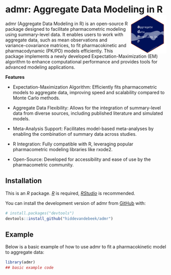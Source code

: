 
<!-- README.md is generated from README.Rmd. Please edit that file -->

# admr: Aggregate Data Modeling in R <img src="inst/img/logo.png" width="120" align="right" />

<!-- badges: start -->
<!-- badges: end -->

admr (Aggregate Data Modeling in R) is an open-source R package designed
to facilitate pharmacometric modeling using summary-level data. It
enables users to work with aggregate data, such as mean observations and
variance-covariance matrices, to fit pharmacokinetic and pharmacodynamic
(PK/PD) models efficiently. This package implements a newly developed
Expectation-Maximization (EM) algorithm to enhance computational
performance and provides tools for advanced modeling applications.

**Features**

- Expectation-Maximization Algorithm: Efficiently fits pharmacometric
  models to aggregate data, improving speed and scalability compared to
  Monte Carlo methods.

- Aggregate Data Flexibility: Allows for the integration of
  summary-level data from diverse sources, including published
  literature and simulated models.

- Meta-Analysis Support: Facilitates model-based meta-analyses by
  enabling the combination of summary data across studies.

- R Integration: Fully compatible with R, leveraging popular
  pharmacometric modeling libraries like rxode2.

- Open-Source: Developed for accessibility and ease of use by the
  pharmacometric community.

## Installation

This is an *R* package. [*R*](https://www.r-project.org/) is required,
[*RStudio*](https://posit.co/downloads/) is recommended.

You can install the development version of admr from
[GitHub](https://github.com/) with:

``` r
# install.packages("devtools")
devtools::install_github("hiddevandebeek/admr")
```

## Example

Below is a basic example of how to use admr to fit a pharmacokinetic
model to aggregate data:

``` r
library(admr)
## basic example code
```
